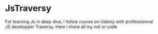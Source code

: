 # JsTraversy
For learning Js in deep dive, i follow course on Udemy with professionnal JS developper Traversy. Here i share all my not or code
